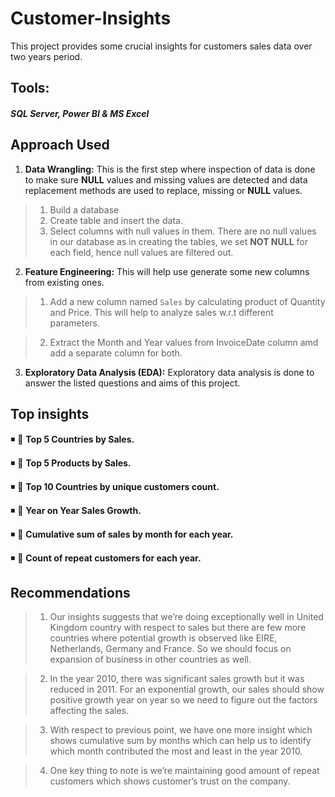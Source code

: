 # Customer-Insights
This project provides some crucial insights for customers sales data over two years period.

## **Tools**:

<h5 align="left">SQL Server, Power BI & MS Excel</h5> <h5 align="left"></h5>

## Approach Used

1. **Data Wrangling:** This is the first step where inspection of data is done to make sure **NULL** values and missing values are detected and data replacement methods are used to replace, missing or **NULL** values.

> 1. Build a database
> 2. Create table and insert the data.
> 3. Select columns with null values in them. There are no null values in our database as in creating the tables, we set **NOT NULL** for each field, hence null values are filtered out.

2. **Feature Engineering:** This will help use generate some new columns from existing ones.

> 1. Add a new column named `Sales` by calculating product of Quantity and Price. This will help to analyze sales w.r.t different parameters.

> 2. Extract the Month and Year values from InvoiceDate column amd add a separate column for both.


3. **Exploratory Data Analysis (EDA):** Exploratory data analysis is done to answer the listed questions and aims of this project.

## Top insights


◾ 📌 **Top 5 Countries by Sales.**<br>
 
◾ 📌 **Top 5 Products by Sales.**<br>
  
◾ 📌 **Top 10 Countries by unique customers count.**<br>

◾ 📌 **Year on Year Sales Growth.**<br> 

◾ 📌 **Cumulative sum of sales by month for each year.**<br>

◾ 📌 **Count of repeat customers for each year.**<br>

## Recommendations

  > 1. Our insights suggests that we’re doing exceptionally well in United Kingdom country with respect to sales but there are few more countries where potential growth is observed like EIRE, Netherlands, Germany and France. So we should focus on expansion of business in other countries as well.


  > 2. In the year 2010, there was significant sales growth but it was reduced in 2011. For an exponential growth, our sales should show positive growth year on year so we need to figure out the factors affecting the sales.

>   3. With respect to previous point, we have one more insight which shows cumulative sum by months which can help us to identify which month contributed the most and least in the year 2010.

>   4. One key thing to note is we’re maintaining good amount of repeat customers which shows customer’s trust on the company.







